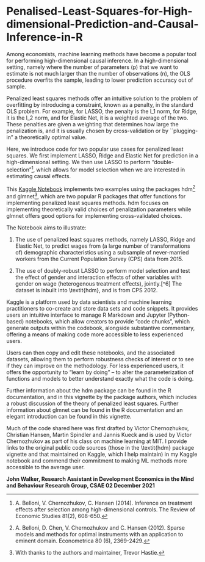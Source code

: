 # Penalised-Least-Squares-for-High-dimensional-Prediction-and-Causal-Inference-in-R
Among economists, machine learning methods have become a popular tool for performing high-dimensional causal inference. In a high-dimensional setting, namely where the number of parameters (p) that we want to estimate is not much larger than the number of observations (n), the OLS procedure overfits the sample, leading to lower prediction accuracy out of sample.

Penalized least squares methods offer an intuitive solution to the problem of overfitting by introducing a constraint, known as a penalty, in the standard OLS problem. For example, for LASSO, the penalty is the l_1 norm, for Ridge, it is the l_2 norm, and for Elastic Net, it is a weighted average of the two. These penalties are given a weighting that determines how large the penalization is, and it is usually chosen by cross-validation or by ``plugging-in” a theoretically optimal value. 

Here, we introduce code for two popular use cases for penalized least squares. We first implement LASSO, Ridge and Elastic Net for prediction in a high-dimensional setting. We then use LASSO to perform “double-selection”[^1], which allows for model selection when we are interested in estimating causal effects. 

>[^1]:A. Belloni, V. Chernozhukov, C. Hansen (2014). Inference on treatment effects after selection among high-dimensional controls. The Review of Economic Studies 81(2), 608-650.

This [Kaggle Notebook](https://www.kaggle.com/johnhwalker/pls-for-wage-prediction) implements two examples using the packages hdm[^2] and glmnet[^3], which are two popular R packages that offer functions for implementing penalized least squares methods. hdm focuses on implementing theoretically valid choices of penalization parameters while glmnet offers good options for implementing cross-validated choices. 

>[^2]: A. Belloni, D. Chen, V. Chernozhukov and C. Hansen (2012). Sparse models and methods for optimal instruments with an application to eminent domain. Econometrica 80 (6), 2369-2429.

>[^3]: With thanks to the authors and maintainer, Trevor Hastie.

The Notebook aims to illustrate:

1. The use of penalized least squares methods, namely LASSO, Ridge and Elastic Net, to predict wages from (a large number of transformations of) demographic characteristics using a subsample of never-married workers from the Current Population Survey (CPS) data from 2015.
2. The use of doubly-robust LASSO to perform model selection and test the effect of gender and interaction effects of other variables with gender on wage (heterogenous treatment effects), jointly.[^6] The dataset is inbuilt into \textit{hdm}, and is from CPS 2012.

   >[^4]: With reference to the model of C. B. Mulligan and Y. Rubinstein (2008). Selection, investment, and women’s relative wages over time. The Quarterly Journal of Economics, 1061–1110.
   

Kaggle is a platform used by data scientists and machine learning practitioners to co-create and store data sets and code snippets. It provides users an intuitive interface to manage R Markdown and Jupyter (Python-based) notebooks, which allow creators to provide “code chunks”, which generate outputs within the codebook, alongside substantive commentary, offering a means of making code more accessible to less experienced users. 

Users can then copy and edit these notebooks, and the associated datasets, allowing them to perform robustness checks of interest or to see if they can improve on the methodology. For less experienced users, it offers the opportunity to “learn by doing” – to alter the parameterization of functions and models to better understand exactly what the code is doing. 

Further information about the hdm package can be found in the R documentation, and in this vignette by the package authors, which includes a robust discussion of the theory of penalized least squares. Further information about glmnet can be found in the R documentation and an elegant introduction can be found in this vignette.

Much of the code shared here was first drafted by Victor Chernozhukov, Christian Hansen, Martin Spindler and Jannis Kueck and is used by Victor Chernozhukov as part of his class on machine learning at MIT. I provide links to the original public code sources (those in the \textit{hdm} package vignette and that maintained on Kaggle, which I help maintain) in my Kaggle notebook and commend their commitment to making ML methods more accessible to the average user.  

**John Walker, Research Assistant in Development Economics in the Mind and Behaviour Research Group, CSAE
02 December 2021**
